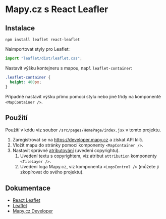 # Mapy.cz s React Leafler

## Instalace

```shell
npm install leaflet react-leaflet
```

Naimportovat styly pro Leaflet:

```javascript
import "leaflet/dist/leaflet.css";
```

Nastavit výšku kontejneru s mapou, např. `leaflet-container`:
```css
.leaflet-container {
  height: 400px;
}
```

Případně nastavit výšku přímo pomocí stylu nebo jiné třídy na komponentě `<MapContainer />`.

## Použití
Použití v kódu viz soubor `/src/pages/HomePage/index.jsx` v tomto projektu.

1. Zaregistrovat se na https://developer.mapy.cz a získat API klíč.
1. Vložit mapu do stránky pomocí komponenty `<MapContainer />`.
1. Nastavit správné [atributování](https://developer.mapy.cz/rest-api/atributovani/) (uvedení copyrightu).
    1. Uvedení textu s copyrightem, viz atribut `attribution` komponenty `<TileLayer />`.
    1. Uvedení loga Mapy.cz, viz komponenta `<LogoControl />` (můžete ji zkopírovat do svého projektu).

## Dokumentace
* [React Leaflet](https://react-leaflet.js.org/)
* [Leaflet](https://leafletjs.com)
* [Mapy.cz Developer](https://developer.mapy.cz/)
